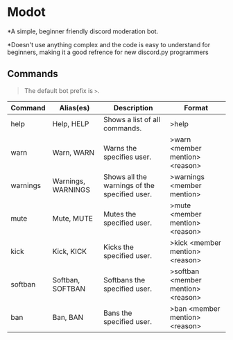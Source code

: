 # Modot
*A simple, beginner friendly discord moderation bot.

*Doesn't use anything complex and the code is easy to understand for beginners, making it a good refrence for new discord.py programmers 

## Commands
> The default bot prefix is `>`.

Command | Alias(es) | Description | Format
------- | --------- | ----------- | ------
help | Help, HELP | Shows a list of all commands. | >help
warn | Warn, WARN | Warns the specifies user. | >warn \<member mention> \<reason>
warnings | Warnings, WARNINGS | Shows all the warnings of the specified user. | >warnings \<member mention>
mute | Mute, MUTE | Mutes the specified user. | >mute \<member mention> \<reason> 
kick | Kick, KICK | Kicks the specified user. | >kick \<member mention> \<reason>
softban | Softban, SOFTBAN | Softbans the specified user. | >softban \<member mention> \<reason>
ban | Ban, BAN | Bans the specified user. | >ban \<member mention> \<reason>
